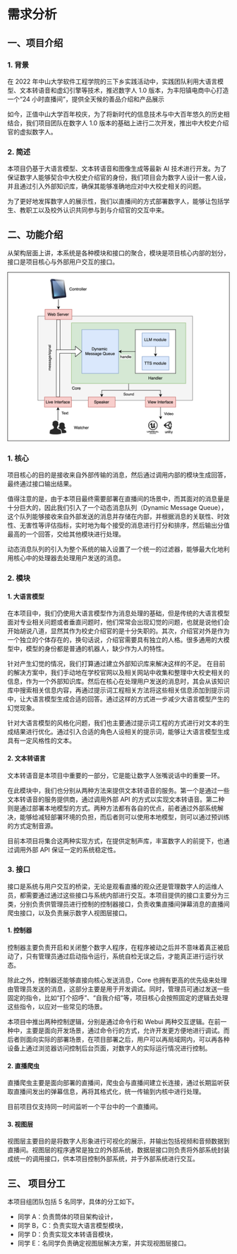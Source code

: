 # 需求分析

## 一、项目介绍

### 1. 背景

在 2022 年中山大学软件工程学院的三下乡实践活动中，实践团队利用大语言模型、文本转语音和虚幻引擎等技术，推迟数字人 1.0 版本，为丰阳镇电商中心打造一个“24 小时直播间”，提供全天候的善品介绍和产品展示

如今，正值中山大学百年校庆，为了将新时代的信息技术与中大百年悠久的历史相结合，我们项目团队在数字人 1.0 版本的基础上进行二次开发，推出中大校史介绍官的虚拟数字人。

### 2. 简述

本项目仍基于大语言模型、文本转语音和图像生成等最新 AI 技术进行开发。为了保证数字人能够契合中大校史介绍官的身份，我们项目会为数字人设计一套人设，并且通过引入外部知识库，确保其能够准确地应对中大校史相关的问题。

为了更好地发挥数字人的展示性，我们以直播间的方式部署数字人，能够让包括学生、教职工以及校外认识共同参与到与介绍官的交互中来。

## 二、功能介绍

从架构层面上讲，本系统是各种模块和接口的聚合，模块是项目核心内部的划分，接口是项目核心与外部用户交互的接口。

![img](./img/basic_structure.svg)

### 1. 核心

项目核心的目的是接收来自外部传输的消息，然后通过调用内部的模块生成回答，最终通过接口输出结果。

值得注意的是，由于本项目最终需要部署在直播间的场景中，而其面对的消息量是十分巨大的，因此我们引入了一个动态消息队列（Dynamic Message Queue），这个队列能够接收来自外部发送的消息并存储在内部，并根据消息的关联性、时效性、无害性等评估指标，实时地为每个接受的消息进行打分和排序，然后输出分值最高的一个回答，交给其他模块进行处理。

动态消息队列的引入为整个系统的输入设置了一个统一的过滤器，能够最大化地利用核心中的处理器去处理用户发送的消息。

### 2. 模块

#### 1. 大语言模型

在本项目中，我们仍使用大语言模型作为消息处理的基础，但是传统的大语言模型面对专业相关问题或者垂直问题时，他们常常会出现幻觉的问题，也就是说他们会开始胡说八道，显然其作为校史介绍官的是十分失职的。其次，介绍官对外是作为一个独立的个体存在的，换句话说，介绍官需要具有独立的人格。很多通用的大模型中，模型的身份都是普通的机器人，缺少作为人的特性。

针对产生幻觉的情况，我们打算通过建立外部知识库来解决这样的不足。 在目前的解决方案中，我们手动地在学校官网以及相关网站中收集和整理中大校史相关的信息，作为一个外部知识库。然后在核心在处理用户发送的消息时，其会从该知识库中搜索相关信息内容，再通过提示词工程相关方法将这些相关信息添加到提示词中，让大语言模型生成合适的回答。通过这样的方式进一步减少大语言模型产生的幻觉现象。

针对大语言模型的风格化问题，我们也主要通过提示词工程的方式进行对文本的生成结果进行优化。通过引入合适的角色人设相关的提示词，能够让大语言模型生成具有一定风格性的文本。

#### 2. 文本转语言

文本转语音是本项目中重要的一部分，它是能让数字人张嘴说话中的重要一环。

在此模块中，我们也分别从两种方法来提供文本转语音的服务。第一个是通过一些文本转语音的服务提供商，通过调用外部 API 的方式以实现文本转语音。第二种则是通过部署本地模型的方式。两种方法都有各自的优点，前者通过外部系统解决，能够给减轻部署环境的负担，而后者则可以使用本地模型，则可以通过预训练的方式定制音源。

目前本项目将集合这两种实现方式，在提供定制声库，丰富数字人的前提下，也通过调用外部 API 保证一定的系统稳定性。

### 3. 接口

接口是系统与用户交互的桥梁，无论是观看直播的观众还是管理数字人的运维人员，都需要通过通过这些接口与系统内部进行交互。本项目提供的接口主要分为三类，分别负责供管理员进行控制的控制器接口，负责收集直播间弹幕消息的直播间爬虫接口，以及负责展示数字人视图层接口。

#### 1. 控制器

控制器主要负责开启和关闭整个数字人程序，在程序被动之后并不意味着真正被启动了，只有管理员通过启动指令运行，系统自检无误之后，才能真正进行运行状态。

除此之外，控制器还能够直接向核心发送消息，Core 也拥有更高的优先级来处理由管理员发送的消息，这部分主要是用于开发调试。同时，管理员可通过发送一些固定的指令，比如“打个招呼”、“自我介绍”等，项目核心会按照固定的逻辑去处理这些指令，以应对一些常见的场景。

本项目中推出两种控制逻辑，分别是通过命令行和 Webui 两种交互逻辑。在前一种中，主要是面向开发场景，通过命令行的方式，允许开发更方便地进行调试。而后者则面向实际的部署场景，在项目部署之后，用户可以再局域网内，可以再各种设备上通过浏览器访问控制后台页面，对数字人的实际运行情况进行控制。

#### 2. 直播爬虫

直播爬虫主要是面向部署的直播间，爬虫会与直播间建立长连接，通过长期监听获取直播间发出的弹幕信息，再将其格式化，统一传输到内核中进行处理。

目前项目仅支持同一时间监听一个平台中的一个直播间。

#### 3. 视图层

视图层主要目的是将数字人形象进行可视化的展示，并输出包括视频和音频数据到直播间。视图层的程序通常是独立的外部系统，数据层接口则负责将外部系统封装成统一的调用接口，供本项目控制外部系统，并于外部系统进行交互。

## 三、 项目分工

本项目组团队包括 5 名同学，具体的分工如下。

-   同学 A：负责筒体的项目架构设计，
-   同学 B，C：负责实现大语言模型模块，
-   同学 D：负责实现文本转语音模块，
-   同学 E：名同学负责确定视图层解决方案，并实现视图层接口。
